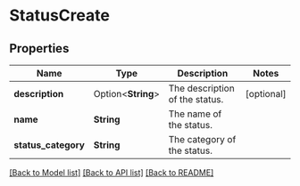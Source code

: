 # StatusCreate

## Properties

Name | Type | Description | Notes
------------ | ------------- | ------------- | -------------
**description** | Option<**String**> | The description of the status. | [optional]
**name** | **String** | The name of the status. | 
**status_category** | **String** | The category of the status. | 

[[Back to Model list]](../README.md#documentation-for-models) [[Back to API list]](../README.md#documentation-for-api-endpoints) [[Back to README]](../README.md)


